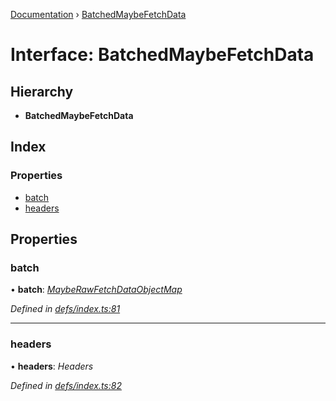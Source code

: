 [Documentation](../README.md) › [BatchedMaybeFetchData](batchedmaybefetchdata.md)

# Interface: BatchedMaybeFetchData

## Hierarchy

* **BatchedMaybeFetchData**

## Index

### Properties

* [batch](batchedmaybefetchdata.md#batch)
* [headers](batchedmaybefetchdata.md#headers)

## Properties

###  batch

• **batch**: *[MaybeRawFetchDataObjectMap](mayberawfetchdataobjectmap.md)*

*Defined in [defs/index.ts:81](https://github.com/badbatch/graphql-box/blob/45189bc/packages/fetch-manager/src/defs/index.ts#L81)*

___

###  headers

• **headers**: *Headers*

*Defined in [defs/index.ts:82](https://github.com/badbatch/graphql-box/blob/45189bc/packages/fetch-manager/src/defs/index.ts#L82)*
